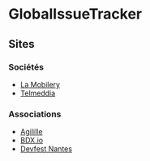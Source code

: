 # GlobalIssueTracker

## Sites

### Sociétés

* <a href="https://www.lamobilery.fr/">La Mobilery</a>
* <a href="telmedia.fr/">Telmeddia</a>

### Associations

* <a href="https://agilille.fr/">Agilille</a>
* <a href="https://bdxio.fr/">BDX.io</a>
* <a href="https://devfest.gdgnantes.com/">Devfest Nantes</a>
